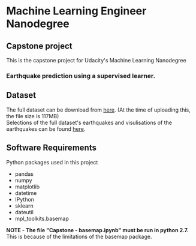 # Machine Learning Engineer Nanodegree
## Capstone project
This is the capstone project for Udacity's Machine Learning Nanodegree

### Earthquake prediction using a supervised learner.

## Dataset
The full dataset can be download from [here](http://wfs.geonet.org.nz/). (At the time of uploading this, the file size is 117MB)  
Selections of the full dataset's earthquakes and visulisations of the earthquakes can be found [here](http://quakesearch.geonet.org.nz/).

## Software Requirements
Python packages used in this project
* pandas
* numpy
* matplotlib
* datetime
* IPython
* sklearn
* dateutil
* mpl_toolkits.basemap

**NOTE - The file "Capstone - basemap.ipynb" must be run in python 2.7.**
This is because of the limitations of the basemap package.


